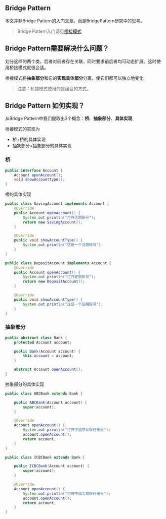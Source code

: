 ## Bridge Pattern

本文并非Bridge Pattern的入门文章。而是BridgePattern研究中的思考。

> Bridge Pattern入门请见[桥接模式](https://www.runoob.com/design-pattern/bridge-pattern.html)

## Bridge Pattern需要解决什么问题？

划分这样的两个类，后者对前者存在关联，同时要求前后者均可动态扩展。这时使用桥接模式就很合适。

桥接模式将**抽象部分**和它的**实现具体部分**分离，使它们都可以独立地变化

> 注意：桥接模式使用的是组合的方式。

## Bridge Pattern 如何实现？

从Bridge Pattern中我们提取出3个概念：**桥**、**抽象部分**、**具体实现**

桥接模式的实现为

* 桥+桥的具体实现
* 抽象部分+抽象部分的具体实现

### 桥

```java
public interface Account {
    Account openAccount();
    void showAccountType();
}
```

桥的具体实现

```java
public class SavingAccount implements Account {
    @Override
    public Account openAccount() {
        System.out.println("打开活期账号");
        return new SavingAccount();
    }

    @Override
    public void showAccountType() {
        System.out.println("这是一个活期账号");
    }
}
```

```java
public class DepositAccount implements Account {
    @Override
    public Account openAccount() {
        System.out.println("打开定期账号");
        return new DepositAccount();
    }

    @Override
    public void showAccountType() {
        System.out.println("这是一个定期账号");
    }
}
```

### 抽象部分

```java
public abstract class Bank {
    protected Account account;

    public Bank(Account account) {
        this.account = account;
    }

    abstract Account openAccount();
}
```

抽象部分的具体实现

```java
public class ABCBank extends Bank {

    public ABCBank(Account account) {
        super(account);
    }

    @Override
    Account openAccount() {
        System.out.println("打开中国农业银行账号");
        account.openAccount();
        return account;
    }
}
```

```java
public class ICBCBank extends Bank {

    public ICBCBank(Account account) {
        super(account);
    }

    @Override
    Account openAccount() {
        System.out.println("打开中国工商银行账号");
        account.openAccount();
        return account;
    }
}
```



